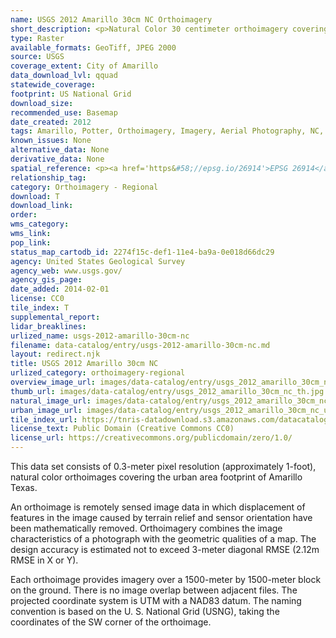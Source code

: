 ```yaml
---
name: USGS 2012 Amarillo 30cm NC Orthoimagery
short_description: <p>Natural Color 30 centimeter orthoimagery covering the urban area footprint of Amarillo, Texas.</p>
type: Raster
available_formats: GeoTiff, JPEG 2000
source: USGS
coverage_extent: City of Amarillo
data_download_lvl: qquad
statewide_coverage:
footprint: US National Grid
download_size:
recommended_use: Basemap
date_created: 2012
tags: Amarillo, Potter, Orthoimagery, Imagery, Aerial Photography, NC, Natural Color, United States Geological Survey
known_issues: None
alternative_data: None
derivative_data: None
spatial_reference: <p><a href='https&#58;//epsg.io/26914'>EPSG 26914</a></p>
relationship_tag:
category: Orthoimagery - Regional
download: T
download_link:
order:
wms_category:
wms_link:
pop_link:
status_map_cartodb_id: 2274f15c-def1-11e4-ba9a-0e018d66dc29
agency: United States Geological Survey
agency_web: www.usgs.gov/
agency_gis_page:
date_added: 2014-02-01
license: CC0
tile_index: T
supplemental_report:
lidar_breaklines:
urlized_name: usgs-2012-amarillo-30cm-nc
filename: data-catalog/entry/usgs-2012-amarillo-30cm-nc.md
layout: redirect.njk
title: USGS 2012 Amarillo 30cm NC
urlized_category: orthoimagery-regional
overview_image_url: images/data-catalog/entry/usgs_2012_amarillo_30cm_nc_overview.jpg
thumb_url: images/data-catalog/entry/usgs_2012_amarillo_30cm_nc_th.jpg
natural_image_url: images/data-catalog/entry/usgs_2012_amarillo_30cm_nc_natural.jpg
urban_image_url: images/data-catalog/entry/usgs_2012_amarillo_30cm_nc_urban.jpg
tile_index_url: https://tnris-datadownload.s3.amazonaws.com/datacatalog/tile_index/usgs_2012_amarillo_30cm_nc_tileindex.zip
license_text: Public Domain (Creative Commons CC0)
license_url: https://creativecommons.org/publicdomain/zero/1.0/
---
```


This data set consists of 0.3-meter pixel resolution (approximately 1-foot), natural color orthoimages covering the urban area footprint of Amarillo Texas.

An orthoimage is remotely sensed image data in which displacement of features in the image caused by terrain relief and sensor orientation have been mathematically removed. Orthoimagery combines the image characteristics of a photograph with the geometric qualities of a map. The design accuracy is estimated not to exceed 3-meter diagonal RMSE (2.12m RMSE in X or Y).

Each orthoimage provides imagery over a 1500-meter by 1500-meter block on the ground. There is no image overlap between adjacent files. The projected coordinate system is UTM with a NAD83 datum. The naming convention is based on the U. S. National Grid (USNG), taking the coordinates of the SW corner of the orthoimage.

